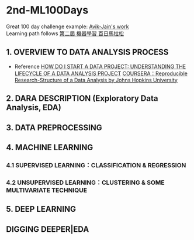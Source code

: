 # 2nd-ML100Days
Great 100 day challenge example: [Avik-Jain's work](https://github.com/Avik-Jain/100-Days-Of-ML-Code)  
Learning path follows [第二屆 機器學習 百日馬拉松](https://ai100-2.cupoy.com/)

## 1. OVERVIEW TO DATA ANALYSIS PROCESS

* Reference
[HOW DO I START A DATA PROJECT: UNDERSTANDING THE LIFECYCLE OF A DATA ANALYSIS PROJECT](https://www.northeastern.edu/graduate/blog/data-analysis-project-lifecycle/)
[COURSERA：Reproducible Research-Structure of a Data Analysis by Johns Hopkins University](https://www.coursera.org/lecture/reproducible-research/structure-of-a-data-analysis-part-1-zHHZf)
## 2. DARA DESCRIPTION (Exploratory Data Analysis, EDA)
## 3. DATA PREPROCESSING 
## 4. MACHINE LEARNING
### 4.1 SUPERVISED LEARNING：CLASSIFICATION & REGRESSION
### 4.2 UNSUPERVISED LEARNING：CLUSTERING & SOME MULTIVARIATE TECHNIQUE
## 5. DEEP LEARNING

## DIGGING DEEPER|EDA




